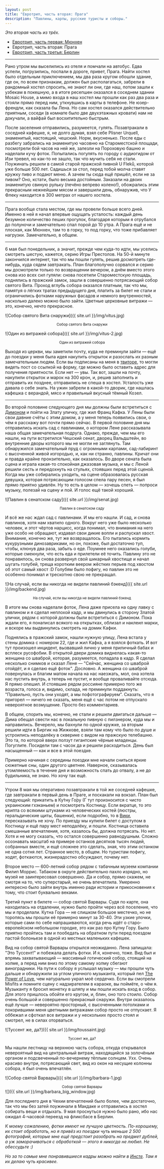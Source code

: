 ```yaml
---
layout: post
title: "Евротрип, часть вторая: Прага"
description: "Павлины, карпы, русские туристы и соборы."
---
```


_Это вторая часть из трёх._

- [Евротрип, часть первая: Мюнхен](https://frey.today/eurotrip-the-first-munich/)
- Евротрип, часть вторая: Прага
- [Евротрип, часть третья: Берлин](https://frey.today/eurotrip-the-first-berlin/)

***

Рано утром мы выселились из отеля и помчали на автобус. Едва успели, погрузились, поспали в дороге, привет, Прага. Найти хостел было отдельным приключением, мы два раза кругом обошли здание, где он, по всем признакам, должен был располагаться, забрели в рандомный хостел спросить, не знают ли они, где наш, потом зашли к узбекам в покешную, а в итоге ресепшен оказался в соседнем здании Mosaic House, а мимо входа в наш хостел мы прошли как раз два раза и стояли прямо перед ним, уткнувшись в карты в телефоне. Не юзер-френдли, как сказала бы Лена. Но сам хостел оказался действительно приятным, соседи (в комнате было две двухэтажных кровати) нам не докучали, а вайфай был восхитительно быстрым.

После заселения отправились, разумеется, гулять. Позавтракали в соседней кафешке, я, не долго думая, взял себе Plisner Urquell, знаменитый, настоящий, чешский. Норм, вкусненько. После еды с разбегу забрались на знаменитую часовню на Староместской площади, посмотрели бой часов на ней же, залезли на Пороховую башню и наделали кучу фоток. Попытались погулять по городу с аудиогидом от Изи тревел, но как-то не зашло, так что мучить себя не стали. Поужинать решили в самой старой пражской пивной U Fleků, которой уже больше 500 лет. Садишься за стол, перед тобой молча ставят кружку пиво и подают меню. А зачем ты сюда ещё пришёл, если не за пивом? Оно, кстати, было весьма достойным. Заказали на двоих знаменитую свиную рульку (печёно вепрево колено!), обожрались этим прекрасным нежнейшим мясом и завершили день, обнаружив, что У Флеку находится в 300 метрах от нашего хостела.

***

Прага вообще стала местом, где мы провели больше всего дней. Именно в ней я начал впервые ощущать усталость: каждый день безумное количество пеших прогулок, благодаря которым я отрубался до полуночи и замечательно спал порой до 10 утра. А Прага ещё и не плоская, как Мюнхен, там то в горку, то под горку, что тоже прибавляет нагрузки. Замечательно, в общем.

***

6 мая был понедельник, а значит, прежде чем куда-то идти, мы уселись смотреть шестую, кажется, серию Игры Престолов. На 50-й минуте закончился интернет, так что мы пошли гулять, решив досмотреть где-нибудь, куда сядем завтракать. План благополучно сорвался и серию мы досмотрели только по возвращении вечером, а днём вместо этого снова изо всех сил гуляли: снова посетили Староместскую площадь, поднялись в пражский замок, зашли в совершенно потрясающий собор святого Вита. Проход вглубь собора оказался платным, так что мы, памятуя о лёгких тратах предыдущего дня, платить за билет не стали и ограничились фотками наружных фасадов и немного внутренностей, насколько далеко можно было зайти. Цветные церковные витражи — это, конечно, нечто прекрасное.

![Собор святого Вита снаружи]({{ site.url }}/img/vitus.jpg)
<center><small class='text-center'>Собор святого Вита снаружи</small></center>

![Один из витражей собора]({{ site.url }}/img/vitus-2.jpg)
<center><small class='text-center'>Один из витражей собора</small></center>

Выходя из церкви, мы заметили почту, куда не преминули зайти — ещё до поездки у меня была идея накупить открыток и разослать их разным замечательным людям. Если вы подписаны на меня в [твиторе](https://twitter.com/itsok2befrey/), то могли видеть пост со ссылкой на форму, где можно было оставить адрес для получения приятности. Если нет — увы. Так вот, зашли на почту, накупили открыток и марок на 300 крон, и, решив заполнить и отправить их позднее, отправились не спеша в хостел. Усталость уже давала о себе знать. На ужин забрели в какой-то дворик, где нашлась кафешка с верандой, мясо и правильный вкусный тёмный Козел.

***

Во второй половине следующего дня мы должны были встретиться с [Димоном](https://www.instagram.com/sharikov_photography/) и пойти на Злату уличку, где жил Франц Кафка. У Лены были свои давние счёты с этим домом, а у меня теперь появились свои, о чём я расскажу вот почти прямо сейчас. В первой половине дня мы отправились искать сад с павлинами, о котором Лене рассказывала наша общая замечательная подруга. Однако, прежде, чем мы его нашли, на пути встретился Чешский сенат, дворец Вальдштейн, во внутренние дворы которого мы не могли не заглянуть. Там обнаружился замечательный пруд с огромными карпами, сад-лабиринт с высоченной живой изгородью, и, как ни странно, павлины. Кричат они и правда крайне пронзительно, как оказалось. Во дворе сената была сцена и играла какая-то спокойная джазовая музыка, и мы с Леной решили сесть и передохнуть на стульях, стоявших перед этой сценой. Когда мы уже собирались уходить, на сцене образовалась русская девушка, которая потрясающим голосом спела пару песен, я был прямо приятно удивлён. Ну то есть в целом — хочешь спеть — попроси музыку, полезай на сцену и пой. И голос ещё такой хороший.

![Павлин в сенатском саду]({{ site.url }}/img/senat.jpg)
<center><small class='text-center'>Павлин в сенатском саду</small></center>

И всё же нас ждал сад с павлинами. И мы его нашли. И сад, и снова павлинов, хотя нам хватило одного. Вокруг него уже было несколько человек, и этот чёртов нарцисс, когда понимал, что внимания на него уже особо не обращают, издавал свои дикие вопли и распускал хвост. Внимание, конечно же, тут же возвращалось. Его пытались кормить кукурузными динозавриками, но он, похоже, был достаточно туп, чтобы, клюнув два раза, забыть о еде. Поумнее него оказались голуби, которые смекнули, что есть еда и прилетели её точить. Павлину это не понравилось, он снова развернул свой шикарный хвостище и начал шугать голубей, треща коротким веером жёстких перьев под хвостом об этот самый хвост :D Голубям было пофигу, но павлин это не особенно понимал и трескотню свою не прекращал.

![На случай, если вы никогда не видели павлиний бэкенд]({{ site.url }}/img/backend.jpg)
<center><small class='text-center'>На случай, если вы никогда не видели павлиний бэкенд</small></center>

В итоге мы снова наделали фоток, Лена даже присела на одну лавку с павлином и я сделал неплохой кадр, и мы двинулись в сторону Златой улички, рядом с которой должны были встретиться с Димоном. Пока ждали его, я понаписал всякого на открытках, облизал и наклеил марки, и вскоре мы выдвинулись смотреть на домик Кафки.

Поднялись в пражский замок, нашли нужную улицу, Лена встала у стены домика с номером 22, где и жил Кафка, а я взялся фоткать. И вот тут произошел инцидент, вызвавший лично у меня приличный бабах и всплеск русофобии. В открытой двери домика виднелась какая-то женщина со шваброй, которая, разумеется, попадала в кадр. Я сделал несколько снимков и сказал Лене — "Сейчас, женщина со шваброй отойдёт, и я сделаю ещё фоток". Дословно. А женщина со шваброй повернулась и благим матом начала на нас наезжать, мол, она хотела нас пустить внутрь, а теперь не пустит, и вообще проваливайте отсюда. Я прямо опешил. И стоявшие рядом россияне примерно того же возраста, голоса и, видимо, склада, не преминули поддакнуть: "Правильно, пусть они уходят, а мы пофотографируем". Сказать, что я пригорел — ничего не сказать, меня ещё с час потом не отпускало невероятное возмущение. Просто без комментариев.

В общем, спорить мы, конечно, не стали и решили двигаться дальше — Дима обещал свести нас в локальную пивную с пилзнером, куда мы и направились. Вечерело, мы бахнули по одной кружке, за вторым решили идти в Биргик на Жижкове, взяли там кому что было по душе и устроились неподалёку в скверике с видом на пражскую телебашню. Это та, по которой вверх ползут гигантские чёрные младенцы. Погуглите. Посидели там с часок да и решили расходиться. День был насыщенный — как и все в этой поездке.

Примерно начиная с середины поездки мне начали сниться яркие сюжетные сны, один другого цветнее. Наверное, сказывалась утомляемость в течение дня и возможность спать до отвалу, а не до будильника, не знаю. Но хочу так ещё.

***

Утром 8 мая мы оперативно позавтракали в той же соседней кафешке, где завтракали в первый день в Праге, и поскакали на вокзал. План был следующий: прикатить в Ку́тну Го́ру (Г тут произносится с чисто украинским гхэканьем) и посмотреть Костницу. Если вкратце, то это крипта со всякими штуками из человеческих костей (люстры, геральдические щиты, башенки), если подробно, то в [Вики](https://www.wikiwand.com/ru/%D0%9A%D0%BE%D1%81%D1%82%D0%BD%D0%B8%D1%86%D0%B0_%D0%B2_%D0%A1%D0%B5%D0%B4%D0%BB%D0%B5%D1%86%D0%B5), пересказывать не хочу. По приезду мы купили билет с доступом в Костницу и ещё пару мест неподалёку, и пошли. Костница оставила смешанные впечатления, хотя, казалось бы, должна потрясать. Но нет. Хотя и не могу сказать, что остался совершенно равнодушным. Сложно осознавать масштаб на примере останков десятков тысяч людей, собранных вместе, и ещё сложнее это сделать, зная, что этим останком не одна сотня лет. Странное место, в общем. Но туристам пофигу, ходят, фоткаются, жизнерадостно обсуждают, почему нет.

Второе место — 600-летний собор рядом с табачным музеем компании Филип Моррис. Табаком в округе действительно пахло изрядно, но музей не заинтересовал совершенно. Да и собор, прямо скажем, не смотря на то, что суперстарый, не очень впечатлила. Умеренно интересно было зайти внутрь именно ради истории и прикосновения к тому, что стоит буквально веками.

Третий пункт в билете — собор святой Варвары. Судя по карте, она находилась на отдалении, нужно было пройти через всё поселение, что мы и проделали. Кутна Гора — не слишком большое местечко, но не торопясь мы прошли её примерно минут за 30-40. Эти узкие улочки, которые сами по себе напрашиваются, когда речь идёт о старо-европейском небольшом городке, это как раз про Кутну Гору. Было приятно пройтись там и пообедать на обратном пути перед поездом пастой болоньезе в одной из местных маленьких кафешек.

Вид на собор святой Варвары открылся неожиданно. Лена запищала: "Это Туссент!" и побежала делать фотки. И я, конечно, тоже. Вид был и впрямь захватывающий — массивный готический собор, стоящий на холме, а перед ним вниз по этому самому холму сбегают виноградники. На пути к собору я услышал музыку — мы прошли чуть дальше и обнаружили за углом уличного музыканта, который пел [The Power of Love](https://www.youtube.com/watch?v=NyoTvgPn0rU), чем натурально украл моё сердечко. Если вы смотрели Misfits и помните сцену с надзирателем в караоке, вы поймёте, о чём я. Музыканту я бросил монетку в шляпу и мы пошли искать вход в собор. Для этого пришлось обойти его кругом, и, блин, оно того стоило. Собор очень большой и совершенно прекрасный снаружи. Внутри оказалось ещё лучше — невероятно просторный, с высоченными потолками и покорившими меня цветными витражами собор просто не отпускает. Я оббежал и сфоткал все витражи и у нескольких просто стоял и смотрел, не в силах оторваться.

![Туссент же, да?]({{ site.url }}/img/toussaint.jpg)
<center><small class='text-center'>Туссент же, да?</small></center>

Мы нашли лестницу на верхнюю часть собора, откуда открывался невероятный вид на центральный витраж, находящийся за золочёным органом и подсвеченный по-вечернему тёплым солнцем. Ухх. Очень красиво внутри, потрясающий свет, вид из окон на несущие колонны собора, я был очень впечатлён.

![Собор святой Варвары]({{ site.url }}/img/barbara-1.jpg)
<center><small class='text-center'>Собор святой Варвары</small></center>
![]({{ site.url }}/img/barbara_big_window.jpg)

Для последнего дня в Чехии впечатлений было более, чем достаточно, так что мы без затей поужинали в Макдаке и отправились в хостел собирать вещи и отдыхать. 9 мая проснуться нужно было рано, ибо нас ожидал 4-часовой переезд на фликсбасе в Берлин.

_К моему сожалению, фотки имеют не лучшую цветность. По-хорошему, их стоит обработать, но я привёз из поездки чуть меньше 2 500 фотографий, которые мне ещё предстоит разобрать на предмет дублей, а уж заморачиваться с обработкой — этого я никогда не любил. Не обессудьте :)_

_Но за то самые мне понравившиеся кадры можно найти в [Инсте](https://www.instagram.com/forever_frey/). Там я их делаю чуть красивее._
